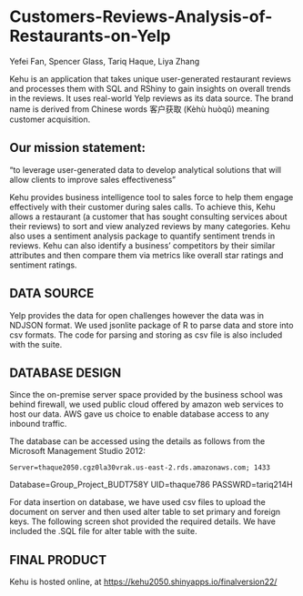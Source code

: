 # Customers-Reviews-Analysis-of-Restaurants-on-Yelp

Yefei Fan, Spencer Glass, Tariq Haque, Liya Zhang

Kehu is an application that takes unique user-generated restaurant reviews and processes them with SQL and RShiny to gain insights on overall trends in the reviews. It uses real-world Yelp reviews as its data source. The brand name is derived from Chinese words 客户获取 (Kèhù huòqǔ) meaning customer acquisition.

## Our mission statement:

“to leverage user-generated data to develop analytical solutions that will allow clients to improve sales effectiveness”

Kehu provides business intelligence tool to sales force to help them engage effectively with their customer during sales calls. To achieve this, Kehu allows a restaurant (a customer that has sought consulting services about their reviews) to sort and view analyzed reviews by many categories. Kehu also uses a sentiment analysis package to quantify sentiment trends in reviews. Kehu can also identify a business’ competitors by their similar attributes and then compare them via metrics like overall star ratings and sentiment ratings.

## DATA SOURCE

Yelp provides the data for open challenges however the data was in NDJSON format. We used jsonlite package of R to parse data and store into csv formats. The code for parsing and storing as csv file is also included with the suite.

## DATABASE DESIGN

Since the on-premise server space provided by the business school was behind firewall, we used public cloud offered by amazon web services to host our data.  AWS gave us choice to enable database access to any inbound traffic.

 

 The database can be accessed using the details as follows from the Microsoft Management Studio 2012:

 	Server=thaque2050.cgz0la30vrak.us-east-2.rds.amazonaws.com; 1433
Database=Group_Project_BUDT758Y
UID=thaque786
PASSWRD=tariq214H



For data insertion on database, we have used csv files to upload the document on server and then used alter table to set primary and foreign keys. The following screen shot provided the required details. We have included the .SQL file for alter table with the suite.

 


## FINAL PRODUCT

Kehu is hosted online, at https://kehu2050.shinyapps.io/finalversion22/




